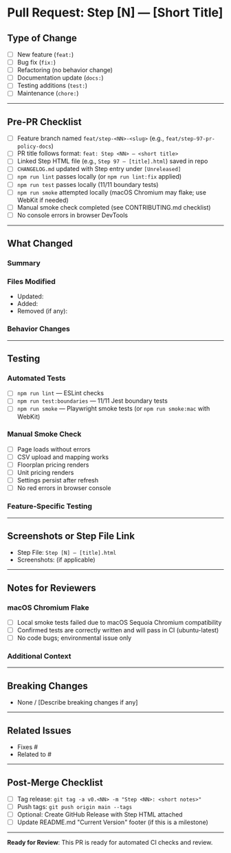 # Pull Request: Step [N] — [Short Title]

## Type of Change
<!-- Mark the relevant option with an [x] -->
- [ ] New feature (`feat:`)
- [ ] Bug fix (`fix:`)
- [ ] Refactoring (no behavior change)
- [ ] Documentation update (`docs:`)
- [ ] Testing additions (`test:`)
- [ ] Maintenance (`chore:`)

---

## Pre-PR Checklist
<!-- Verify all items before opening this PR -->
- [ ] Feature branch named `feat/step-<NN>-<slug>` (e.g., `feat/step-97-pr-policy-docs`)
- [ ] PR title follows format: `feat: Step <NN> — <short title>`
- [ ] Linked Step HTML file (e.g., `Step 97 — [title].html`) saved in repo
- [ ] `CHANGELOG.md` updated with Step entry under `[Unreleased]`
- [ ] `npm run lint` passes locally (or `npm run lint:fix` applied)
- [ ] `npm run test` passes locally (11/11 boundary tests)
- [ ] `npm run smoke` attempted locally (macOS Chromium may flake; use WebKit if needed)
- [ ] Manual smoke check completed (see CONTRIBUTING.md checklist)
- [ ] No console errors in browser DevTools

---

## What Changed

### Summary
<!-- Brief description of what this Step accomplishes -->

### Files Modified
<!-- List main files changed -->
- Updated: 
- Added: 
- Removed (if any): 

### Behavior Changes
<!-- If this introduces new behavior, describe it. If refactoring, state "No behavior change." -->

---

## Testing

### Automated Tests
<!-- Mark what passed locally -->
- [ ] `npm run lint` — ESLint checks
- [ ] `npm run test:boundaries` — 11/11 Jest boundary tests
- [ ] `npm run smoke` — Playwright smoke tests (or `npm run smoke:mac` with WebKit)

### Manual Smoke Check
<!-- Confirm critical paths tested -->
- [ ] Page loads without errors
- [ ] CSV upload and mapping works
- [ ] Floorplan pricing renders
- [ ] Unit pricing renders
- [ ] Settings persist after refresh
- [ ] No red errors in browser console

### Feature-Specific Testing
<!-- If applicable, describe additional testing done for this Step -->

---

## Screenshots or Step File Link
<!-- Attach screenshots for UI changes, or provide link/path to Step HTML file -->
- Step File: `Step [N] — [title].html`
- Screenshots: (if applicable)

---

## Notes for Reviewers

### macOS Chromium Flake
<!-- If smoke tests failed locally due to known macOS Chromium issue -->
- [ ] Local smoke tests failed due to macOS Sequoia Chromium compatibility
- [ ] Confirmed tests are correctly written and will pass in CI (ubuntu-latest)
- [ ] No code bugs; environmental issue only

### Additional Context
<!-- Any specific areas to focus on or caveats -->

---

## Breaking Changes
<!-- If this PR introduces breaking changes, describe them here -->
- None / [Describe breaking changes if any]

---

## Related Issues
<!-- Link to any related issues -->
- Fixes # 
- Related to # 

---

## Post-Merge Checklist
<!-- Complete after PR is merged -->
- [ ] Tag release: `git tag -a v0.<NN> -m "Step <NN>: <short notes>"`
- [ ] Push tags: `git push origin main --tags`
- [ ] Optional: Create GitHub Release with Step HTML attached
- [ ] Update README.md "Current Version" footer (if this is a milestone)

---

**Ready for Review**: This PR is ready for automated CI checks and review.
